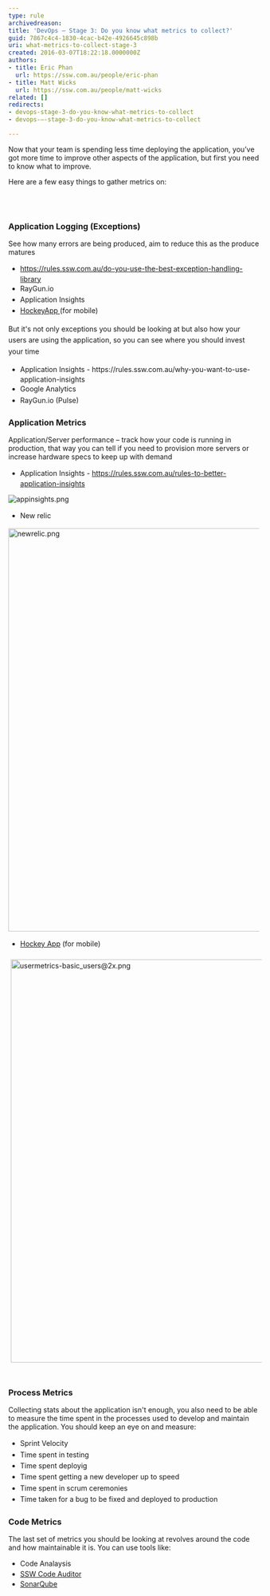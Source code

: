 ```yaml
---
type: rule
archivedreason: 
title: 'DevOps – Stage 3: Do you know what metrics to collect?'
guid: 7867c4c4-1830-4cac-b42e-4926645c898b
uri: what-metrics-to-collect-stage-3
created: 2016-03-07T18:22:18.0000000Z
authors:
- title: Eric Phan
  url: https://ssw.com.au/people/eric-phan
- title: Matt Wicks
  url: https://ssw.com.au/people/matt-wicks
related: []
redirects:
- devops-stage-3-do-you-know-what-metrics-to-collect
- devops-–-stage-3-do-you-know-what-metrics-to-collect

---
```



<p class="p1">Now that your team is spending less time deploying the application, you’ve got more time to improve other aspects of the application, but first you need to know what to improve.&#160;​</p><p class="p1">Here are a few easy things to gather metrics on&#58;​</p>
<br><excerpt class='endintro'></excerpt><br>
<p></p><h3 class="ssw15-rteElement-H3">App​lication Logging (Exceptions)</h3><p class="ssw15-rteElement-P">See how many errors are being produced, aim to reduce this as the produce matures</p><p></p><ul><li><a href="/_layouts/15/FIXUPREDIRECT.ASPX?WebId=3dfc0e07-e23a-4cbb-aac2-e778b71166a2&amp;TermSetId=07da3ddf-0924-4cd2-a6d4-a4809ae20160&amp;TermId=8c5a1235-d169-4164-92a1-08812c26fc22" style="line-height&#58;1.6;"><span class="s3">​​​​https&#58;//rules.ssw.com.au/do-you-use-the-best-exception-handling-library</span></a><br></li><li><span style="line-height&#58;1.6;">RayGun.io</span><br></li><li><span style="line-height&#58;1.6;">Application Insights​</span><br></li><li><span style="line-height&#58;1.6;"><a href="https&#58;//www.hockeyapp.net/">HockeyApp ​</a>(for mobile)</span></li></ul><p></p><p><span style="line-height&#58;1.6;">But it's not only exceptions you should be looking at but also how your users are using the application, so you can&#160;see where you should invest your time</span></p><ul><li><span style="line-height&#58;1.6;">Application Insights - https&#58;//rules.ssw.com.au/why-you-want-to-use-application-insights</span><br></li><li><span style="line-height&#58;1.6;">Google Analytics</span><br></li><li><span style="line-height&#58;1.6;">RayGun.io (Pulse)</span></li></ul><p></p><h3 class="ssw15-rteElement-H3">Application Metrics​</h3><p>Application/Server performance – track how your code is running in production, that way you can tell if you need to provision more servers or increase hardware specs to keep up with demand 
      </p><p></p><ul><li><span style="line-height&#58;1.6;">A</span><span style="line-height&#58;1.6;">pplic</span><span style="line-height&#58;1.6;">ation Insights - 
            </span><span class="s6" style="line-height&#58;1.6;"><a href="/_layouts/15/FIXUPREDIRECT.ASPX?WebId=3dfc0e07-e23a-4cbb-aac2-e778b71166a2&amp;TermSetId=07da3ddf-0924-4cd2-a6d4-a4809ae20160&amp;TermId=6e9c1f28-fb3e-4a99-bcdf-363378e5da34">https&#58;//rules.ssw.com.au/rules-to-better-application-insights</a></span><br></li></ul><span class="s6"><dl class="image"><dt> 
                     <img src="/PublishingImages/appinsights.png" alt="appinsights.png" /> 
                  </dt></dl></span><p></p><p></p><ul><li><span style="line-height&#58;1.6;">​New r</span><span style="line-height&#58;1.6;">​</span><span style="line-height&#58;1.6;">elic</span><br></li></ul><dl class="image"><dt>
            <img src="/PublishingImages/newrelic.png" alt="newrelic.png" style="width&#58;808px;" />
            </dt></dl><p></p><ul><li><span style="line-height&#58;1.6;"><a href="https&#58;//www.hockeyapp.net/">Hockey App</a> (for mobile)</span><br></li></ul><p><span style="line-height&#58;1.6;background-color&#58;initial;"><img src="/SiteAssets/what-metrics-to-collect-stage-3/usermetrics-basic_users@2x.png" alt="usermetrics-basic_users@2x.png" style="margin&#58;5px;width&#58;808px;" />​</span></p><h3 class="ssw15-rteElement-H3">Process Metrics​</h3><p>​Collecting stats about the application isn't enough, you also need to be able to measure the time spent in the processes used to develop and maintain the application. You should keep an eye on and measure&#58;<br></p><ul><li><span style="line-height&#58;1.6;">​​Sprint Velocity</span><br></li><li><span style="line-height&#58;1.6;">Time spent in testing</span></li><li><span style="line-height&#58;1.6;">Time spent deployig</span></li><li><span style="line-height&#58;1.6;">Time spent getting a new developer up to speed</span></li><li><span style="line-height&#58;1.6;">Time spent in scrum ceremonies</span></li><li><span style="line-height&#58;1.6;">Time taken for a bug to be fixed and deployed to production</span></li></ul><h3 class="ssw15-rteElement-H3">​Code Metrics​<br></h3><p>The last set of metrics you should be looking at revolves around the code and how maintainable it is. You can use tools like&#58;<br></p><ul><li><span style="line-height&#58;20.8px;">Code Analaysis<br></span></li><li><span style="line-height&#58;20.8px;"><a href="https&#58;//www.codeauditor.com/">SSW Code Auditor</a></span></li><li><span style="line-height&#58;20.8px;"><a href="http&#58;//www.sonarqube.org/">SonarQube</a></span></li></ul><p></p><p></p>


